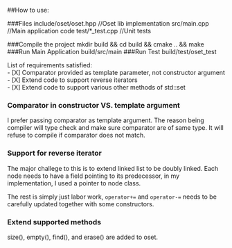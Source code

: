 ##How to use:

###Files
    include/oset/oset.hpp   //Oset lib implementation
    src/main.cpp            //Main application code
    test/*_test.cpp         //Unit tests

###Compile the project 
    mkdir build && cd build && cmake .. && make
###Run Main Application
    build/src/main
###Run Test
    build/test/oset_test

List of requirements satisfied:  
    - [X] Comparator provided as template parameter, not constructor argument  
    - [X] Extend code to support reverse iterators  
    - [X] Extend code to support various other methods of std::set  

### Comparator in constructor VS. template argument
I prefer passing comparator as template argument.
The reason being compiler will type check and make sure comparator are of same type.
It will refuse to compile if comparator does not match.

### Support for reverse iterator
The major challege to this is to extend linked list to be doubly linked.
Each node needs to have a field pointing to its predecessor, in my implementation, 
I used a pointer to node class.

The rest is simply just labor work, `operator+=` and `operator-=` needs to be carefully updated
together with some constructors. 

### Extend supported methods
size(), empty(), find(), and erase() are added to oset.

